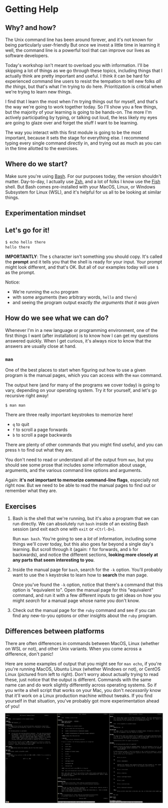 # Getting Help

## Why? and how?

The Unix command line has been around forever, and it's not known for being particularly user-friendly
But once we invest a little time in learning it well, the command line is a powerful tool that can improve our lives as software developers.

Today's workshop isn't meant to overload you with information.
I'll be skipping a lot of things as we go through these topics, including things that I actually think are pretty important and useful.
I think it can be hard for experienced command line users to resist the tempation to tell new folks *all the things*, but that's what I'm trying to do here.
Prioritization is critical when we're trying to learn new things.

I find that I learn the most when I'm trying things out for myself, and that's the way we're going to work together today.
So I'll show you a few things, but the majority of your learning is going to be hands-on.
The more I'm actively participating by typing, or talking out loud, the less likely my eyes are going to glaze over and forget the stuff I want to be learning.

The way you interact with this first module is going to be the most important, because it sets the stage for everything else.
I recommend typing every single command directly in, and trying out as much as you can in the time allotted to the exercises.


## Where do we start?

Make sure you're using [Bash](https://www.gnu.org/software/bash/).
For our purposes today, the version shouldn't matter.
Day-to-day, I actually use [Zsh](http://zsh.sourceforge.net/), and a lot of folks I know use the [Fish](https://fishshell.com/) shell.
But Bash comes pre-installed with your MacOS, Linux, or Windows Subsystem for Linux (WSL), and it's helpful for us all to be looking at similar things.


## Experimentation mindset


## Let's go for it!

```shell
$ echo hello there
hello there
```

__IMPORTANTLY__: The `$` character isn't something you should copy.
It's called the __prompt__ and it tells you that the shell is ready for your input.
Your prompt might look different, and that's OK.
But all of our examples today will use `$ ` as the prompt.

Notice:

- We're running the `echo` program
- with some arguments (two arbitrary words, `hello` and `there`)
- and seeing the program output exactly *the arguments that it was given*


## How do we see what we can do?

Whenever I'm in a new language or programming environment, one of the first things I want (after installation) is to know how I can get my questions answered quickly.
When I get curious, it's always nice to know that the answers are usually close at hand.


### `man`

One of the best places to start when figuring out how to use a given program is the manual pages, which you can access with the `man` command.

The output here (and for many of the programs we cover today) is going to vary, depending on your operating system.
Try it for yourself, and let's go recursive right away!

```shell
$ man man
```

There are three really important keystrokes to memorize here!

- `q` to quit
- `f` to scroll a page forwards
- `b` to scroll a page backwards

There are plenty of other commands that you might find useful, and you can press `h` to find out what they are.

You don't need to read or understand all of the output from `man`, but you should see some prose that includes some information about usage, arguments, and the various command line options and arguments.

Again: __it's not important to memorize command-line flags__, especially not right now.
But we need to be able to read the manual pages to find out or remember what they are.


## Exercises

1. Bash is the shell that we're running, but it's also a program that we can run directly.
   We can absolutely run `bash` inside of an existing Bash session (and exit each one with `exit` or `<Ctrl-D>`).

   Run `man bash`.
   You're going to see a *lot* of information, including some things we'll cover today, but this also goes far beyond a single day's learning.
   But scroll through it (again: `f` for forwards, and `b` for backwards), and notice the different sections, __looking more closely at any parts that seem interesting to you__.

2. Inside the manual page for `bash`, search for the `-k` option.
   You'll probably want to use the `h` keystroke to learn how to __search__ the man page.

   Once you've found the `-k` option, notice that there's a command that this option is "equivalent to".
   Open the manual page for this "equivalent" command, and run it with a few different inputs to get ideas on how you might *search* for a manual page whose name you don't know.

3. Check out the manual page for the `ruby` command and see if you can find any new-to-you options or other insights about the `ruby` program.




## Differences between platforms

There are often differences in commands between MacOS, Linux (whether on WSL or not), and other Unix variants.
When you come across a difference, don't panic!

Here are some examples of output that you might see for `man echo`, if you're you're running MacOS, Ubuntu Linux (whether Windows or not), or CentOS Linux (pictured from left to right).
Don't worry about actually trying to read these, just notice that the output is different.
Commands with the same name can and do work slightly differently across operating systems.
So if you write a shell script that works on your Mac, you don't *necessarily* know that it'll work on a Linux production machine without tweaks.
If you find yourself in that situation, you've probably got more experimentation ahead of you!

![](../images/command-variants.png)
